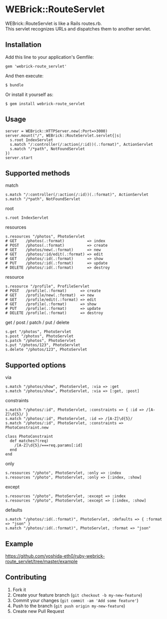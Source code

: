 # WEBrick::RouteServlet

WEBrick::RouteServlet is like a Rails routes.rb.  
This servlet recognizes URLs and dispatches them to another servlet.

## Installation

Add this line to your application's Gemfile:

    gem 'webrick-route_servlet'

And then execute:

    $ bundle

Or install it yourself as:

    $ gem install webrick-route_servlet

## Usage

    server = WEBrick::HTTPServer.new(:Port=>3000)
    server.mount("/", WEBrick::RouteServlet.servlet{|s|
      s.root IndexServlet
      s.match "/:controller(/:action(/:id))(.:format)", ActionServlet
      s.match "/*path", NotFoundServlet
    })
    server.start

## Supported methods

match

    s.match "/:controller(/:action(/:id))(.:format)", ActionServlet
    s.match "/*path", NotFoundServlet

root

    s.root IndexServlet

resources

    s.resources "/photos", PhotoServlet
    # GET    /photos(.:format)          => index
    # POST   /photos(.:format)          => create
    # GET    /photos/new(.:format)      => new
    # GET    /photos/:id/edit(.:format) => edit
    # GET    /photos/:id(.:format)      => show
    # PUT    /photos/:id(.:format)      => update
    # DELETE /photos/:id(.:format)      => destroy

resource

    s.resource "/profile", ProfileServlet
    # POST   /profile(.:format)      => create
    # GET    /profile/new(.:format)  => new
    # GET    /profile/edit(.:format) => edit
    # GET    /profile(.:format)      => show
    # PUT    /profile(.:format)      => update
    # DELETE /profile(.:format)      => destroy

get / post / patch / put / delete

    s.get "/photos", PhotoServlet
    s.post "/photos", PhotoServlet
    s.patch "/photos", PhotoServlet
    s.put "/photos/123", PhotoServlet
    s.delete "/photos/123", PhotoServlet

## Supported options

via

    s.match "/photos/show", PhotoServlet, :via => :get
    s.match "/photos/show", PhotoServlet, :via => [:get, :post]

constraints

    s.match "/photos/:id", PhotoServlet, :constraints => { :id => /[A-Z]\d{5}/ }
    s.match "/photos/:id", PhotoServlet, :id => /[A-Z]\d{5}/
    s.match "/photos/:id", PhotoServlet, :constraints => PhotoConstraint.new
    
    class PhotoConstraint
      def matches?(req)
        /[A-Z]\d{5}/===req.params[:id]
      end
    end

only

    s.resources "/photo", PhotoServlet, :only => :index
    s.resources "/photo", PhotoServlet, :only => [:index, :show]

except

    s.resources "/photo", PhotoServlet, :except => :index
    s.resources "/photo", PhotoServlet, :except => [:index, :show]

defaults

    s.match "/photos/:id(.:format)", PhotoServlet, :defaults => { :format => "json" }
    s.match "/photos/:id(.:format)", PhotoServlet, :format => "json"

## Example

https://github.com/yoshida-eth0/ruby-webrick-route_servlet/tree/master/example

## Contributing

1. Fork it
2. Create your feature branch (`git checkout -b my-new-feature`)
3. Commit your changes (`git commit -am 'Add some feature'`)
4. Push to the branch (`git push origin my-new-feature`)
5. Create new Pull Request
